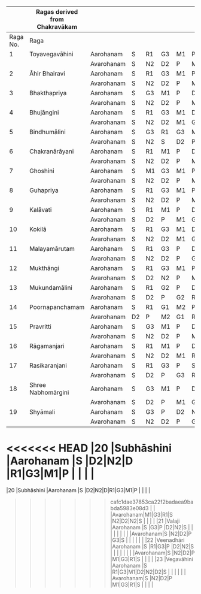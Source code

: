 |        |Ragas derived from Chakravākam|       |  |  |  |  |  |  |  |  |  |  |  |
|--------|---------------------------|----------|--|--|--|--|--|--|--|--|--|--|--|
|Raga No.|Raga                       |          |  |  |  |  |  |  |  |  |  |  |  |
|1       |Toyavegavāhini             |Aarohanam |S |R1|G3|M1|P |D2|N2|S |  |  |  | 
|        |                           |Avarohanam|S |N2|D2|P |M1|G3|R1|S |  |  |  |
|2       |Āhir Bhairavi              |Aarohanam |S |R1|G3|M1|P |N2|D2|M1|P |D2|S |
|        |                           |Avarohanam|S |N2|D2|P |M1|P |G3|R1|S |  |  |
|3       |Bhakthapriya               |Aarohanam |S |G3|M1|P |D2|N2|S |  |  |  |  |
|        |                           |Avarohanam|S |N2|D2|P |M1|R1|M1|G3|S |  |  |
|4       |Bhujāngini     		     |Aarohanam |S |R1|G3|M1|D2|N2|S |  |  |  |  |
|        |                           |Avarohanam|S |N2|D2|M1|G3|R1|S |  |  |  |  |
|5       |Bindhumālini               |Aarohanam |S |G3|R1|G3|M1|P |N2|S |  |  |  |
|        |                           |Avarohanam|S |N2|S |D2|P |G3|M1|P |G3|R1|S |
|6       |Chakranārāyani             |Aarohanam |S |R1|M1|P |D2|N2|S |  |  |  |  |
|        |                           |Avarohanam|S |N2|D2|P |M1|R1|S |  |  |  |  |
|7       |Ghoshini                   |Aarohanam |S |M1|G3|M1|P |D2|N2|D2|S |  |  |
|        |                           |Avarohanam|S |N2|D2|P |M1|G3|R1|S |  |  |  |
|8       |Guhapriya     		     |Aarohanam |S |R1|G3|M1|P |P |M1|D2|N2|S |  |
|        |                           |Avarohanam|S |N2|D2|P |M1|G3|S |R1|S |  |  |
|9       |Kalāvati                   |Aarohanam |S |R1|M1|P |D2|S |  |  |  |  |  |
|        |                           |Avarohanam|S |D2|P |M1|G3|S |R1|S |  |  |  |
|10      |Kokilā                     |Aarohanam |S |R1|G3|M1|D2|N2|S |  |  |  |  |
|        |                           |Avarohanam|S |N2|D2|M1|G3|R1|S |  |  |  |  |
|11      |Malayamārutam              |Aarohanam |S |R1|G3|P |D2|N2|S |  |  |  |  |
|        |                           |Avarohanam|S |N2|D2|P |G3|R1|S |  |  |  |  |
|12      |Mukthāngi      		     |Aarohanam |S |R1|G3|M1|P |D2|N2|S |  |  |  |
|        |                           |Avarohanam|S |D2|N2|P |M1|G3|R1|S |  |  |  |
|13      |Mukundamālini              |Aarohanam |S |R1|G2|P |D2|S |  |  |  |  |  |
|        |                           |Avarohanam|S |D2|P |G2|R1|S |  |  |  |  |  |
|14      |Poornapanchamam            |Aarohanam |S |R1|G1|M2|P |D2|  |  |  |  |  |
|        |                           |Avarohanam|D2|P |M2|G1|R1|S |  |  |  |  |  |
|15      |Pravritti                  |Aarohanam |S |G3|M1|P |D2|N2|S |  |  |  |  |
|        |                           |Avarohanam|S |N2|D2|P |M1|G3|S |  |  |  |  |
|16      |Rāgamanjari     	 	     |Aarohanam |S |R1|M1|P |D2|S |  |  |  |  |  |
|        |                           |Avarohanam|S |N2|D2|M1|R1|S |  |  |  |  |  |
|17      |Rasikaranjani              |Aarohanam |S |R1|G3|P |S |  |  |  |  |  |  |
|        |                           |Avarohanam|S |D2|P |G3|R1|S |  |  |  |  |  |
|18      |Shree Nabhomārgini         |Aarohanam |S |G3|M1|P |D2|N2|S |  |  |  |  |
|        |                           |Avarohanam|S |D2|P |M1|G3|R1|S |  |  |  |  |
|19      |Shyāmali                   |Aarohanam |S |G3|P |D2|N2|S |  |  |  |  |  |
|        |                           |Avarohanam|S |N2|D2|P |G3|R1|S |  |  |  |  |
<<<<<<< HEAD
|20      |Subhāshini     		     |Aarohanam |S |D2|N2|D |R1|G3|M1|P |  |  |  |
=======
|20      |Subhāshini     		     |Aarohanam |S |D2|N2|D|R1|G3|M1|P |  |  |  |
>>>>>>> cafc1dae37853ca22f2badaea9babda5983e08d3
|        |                           |Avarohanam|M1|G3|R1|S |N2|D2|N2|S |  |  |  |
|21      |Valaji                     |Aarohanam |S |G3|P |D2|N2|S |  |  |  |  |  |
|        |                           |Avarohanam|S |N2|D2|P |G3|S |  |  |  |  |  |
|22      |Veenadhāri                 |Aarohanam |S |R1|G3|P |D2|N2|S |  |  |  |  |
|        |                           |Avarohanam|S |N2|D2|P |M1|G3|R1|S |  |  |  |
|23      |Vegavāhini                 |Aarohanam |S |R1|G3|M1|D2|N2|D2|S |  |  |  |
|        |                           |Avarohanam|S |N2|D2|P |M1|G3|R1|S |  |  |  |
